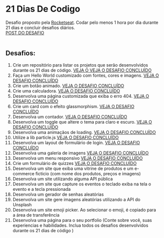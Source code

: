 # 21 Dias De Codigo
Desafio proposto pela [Rocketseat](http://rocketseat.com.br). Codar pelo menos 1 hora por dia durante 21 dias e concluir desafios diários.
<br>
[POST DO DESAFIO](https://www.instagram.com/p/ChTBg1BpLGU/)
<br>
<br>
## Desafios:
<ol>
<li>Crie um repositório para listar os projetos que serão desenvolvidos durante os 21 dias de código. <a href="https://github.com/FelipePEduardo/21-days-of-code">VEJA  O VEJA O DESAFIO CONCLUÍDO</a></li>
<li>Faça um Hello World customizado com fontes, cores e imagens. <a href="https://felipepeduardo.github.io/21-days-of-code/Day02-Hello-Word">VEJA O DESAFIO         CONCLUÍDO</a></li>
<li>Crie um botão animado. <a href="https://felipepeduardo.github.io/21-days-of-code/Day03-Animated-Button">VEJA O DESAFIO CONCLUÍDO</a></li>
<li>Crie uma calculadora. <a href="https://felipepeduardo.github.io/21-days-of-code/Day04-Calculator">VEJA O DESAFIO CONCLUÍDO</a></li>
<li>Desenvolva uma página customizada que exiba o erro 404. <a href="https://felipepeduardo.github.io/21-days-of-code/Day05-Error-404">VEJA O DESAFIO CONCLUÍDO</a></li>
<li>Crie um card com o efeito glassmorphism. <a href="https://felipepeduardo.github.io/21-days-of-code/Day06-Glassmorphism-effect">VEJA O DESAFIO CONCLUÍDO</a></li>
<li>Desenvolva um contador. <a href="https://felipepeduardo.github.io/21-days-of-code/Day07-Countdown">VEJA O DESAFIO CONCLUÍDO</a></li>
<li>Desenvolva um toggle que altere o tema para claro e escuro. <a href="https://felipepeduardo.github.io/21-days-of-code/Day08-Toggle-Button">VEJA O DESAFIO CONCLUÍDO</a></li>
<li>Desenvolva uma animaçãos de loading. <a href="https://felipepeduardo.github.io/21-days-of-code/Day09-Loading-Animation">VEJA O DESAFIO CONCLUÍDO</a></li>
<li>Utilize a lib particle.js <a href="https://felipepeduardo.github.io/21-days-of-code/Day10-Lib-Particle.js">VEJA O DESAFIO CONCLUÍDO</a></li>
<li>Desenvolva um layout de formulário de login. <a href="https://felipepeduardo.github.io/21-days-of-code/Day11-Login-Form">VEJA O DESAFIO CONCLUÍDO</a></li>
<li>Desenvolva uma galeria de imagens <a href="https://felipepeduardo.github.io/21-days-of-code/Day12-Photo-Gallery">VEJA O DESAFIO CONCLUÍDO</a></li>
<li>Desenvolva um menu responsivo <a href="https://felipepeduardo.github.io/21-days-of-code/Day13-Responsive-Menu">VEJA O DESAFIO CONCLUÍDO</a></li>
<li>Crie um formulário de quizzes <a href="https://felipepeduardo.github.io/21-days-of-code/Day14-Quiz">VEJA O DESAFIO CONCLUÍDO</a></li>
<li>Desenvolva um site que exiba uma vitrine de produtos e um e-commerce ficticio (com nome dos produtos, preços e imagens)</li>
<li>Desenvolva um site utilizando alguma API pública</li>
<li>Desenvolva um site que capture os eventos o teclado  exiba na tela o evento e a tecla pressionada</li>
<li>Desenvolva um gerador de senhas aleatórias </li>
<li>Desenvolva um site gere imagens aleatórias utilizando a API do Unsplash</li>
<li>Desenvolva um site  emoji picker. Ao selecionar o emoji, é copiado para a área de transferência</li>
<li>Desenvolva uma página para o seu portfolio (Conte sobre você, suas experiencias e habilidades. Inclua todos os desafios desenvolvidos durante os 21 dias de código )</li>
</ol>
